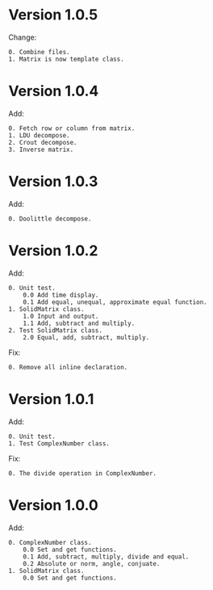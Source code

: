 # Version 1.0.5

Change:

    0. Combine files.
    1. Matrix is now template class.

# Version 1.0.4

Add:

    0. Fetch row or column from matrix.
    1. LDU decompose.
    2. Crout decompose.
    3. Inverse matrix.

# Version 1.0.3

Add:

    0. Doolittle decompose.

# Version 1.0.2

Add:

    0. Unit test.
        0.0 Add time display.
        0.1 Add equal, unequal, approximate equal function.
    1. SolidMatrix class.
        1.0 Input and output.
        1.1 Add, subtract and multiply.
    2. Test SolidMatrix class.
        2.0 Equal, add, subtract, multiply.

Fix:

    0. Remove all inline declaration.

# Version 1.0.1

Add:

    0. Unit test.
    1. Test ComplexNumber class.

Fix:

    0. The divide operation in ComplexNumber.

# Version 1.0.0

Add:

    0. ComplexNumber class.
        0.0 Set and get functions.
        0.1 Add, subtract, multiply, divide and equal.
        0.2 Absolute or norm, angle, conjuate.
    1. SolidMatrix class.
        0.0 Set and get functions.

